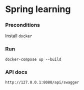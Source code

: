 # Spring learning 

### Preconditions

Install `docker`

### Run

`docker-compose up --build`

### API docs

`http://127.0.0.1:8080/api/swagger`